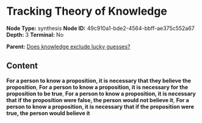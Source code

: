 # Tracking Theory of Knowledge

**Node Type:** synthesis
**Node ID:** 49c910a1-bde2-4564-bbff-ae375c552a67
**Depth:** 3
**Terminal:** No

**Parent:** [Does knowledge exclude lucky guesses?](does-knowledge-exclude-lucky-guesses.md)

## Content

**For a person to know a proposition, it is necessary that they believe the proposition**, **For a person to know a proposition, it is necessary for the proposition to be true**, **For a person to know a proposition, it is necessary that if the proposition were false, the person would not believe it**, **For a person to know a proposition, it is necessary that if the proposition were true, the person would believe it**
